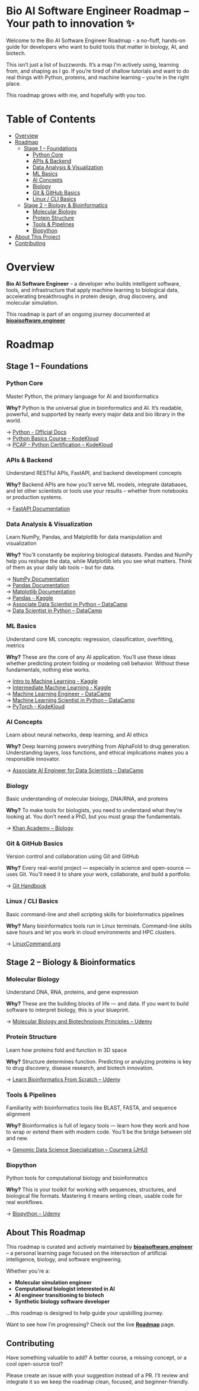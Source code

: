 # Bio AI Software Engineer Roadmap – Your path to innovation ✨

Welcome to the Bio AI Software Engineer Roadmap - a no-fluff, hands-on guide for developers who want to build tools that matter in biology, AI, and biotech.

This isn’t just a list of buzzwords. It’s a map I’m actively using, learning from, and shaping as I go. If you’re tired of shallow tutorials and want to do real things with Python, proteins, and machine learning – you’re in the right place.

This roadmap grows with me, and hopefully with you too.

# Table of Contents

- [Overview](#overview)  
- [Roadmap](#roadmap)  
  - [Stage 1 – Foundations](#stage-1--foundations)  
    - [Python Core](#python-core)  
    - [APIs & Backend](#apis--backend)  
    - [Data Analysis & Visualization](#data-analysis--visualization)  
    - [ML Basics](#ml-basics)  
    - [AI Concepts](#ai-concepts)  
    - [Biology](#biology)  
    - [Git & GitHub Basics](#git--github-basics)  
    - [Linux / CLI Basics](#linux--cli-basics)  
  - [Stage 2 – Biology & Bioinformatics](#stage-2--biology--bioinformatics)  
    - [Molecular Biology](#molecular-biology)  
    - [Protein Structure](#protein-structure)  
    - [Tools & Pipelines](#tools--pipelines)  
    - [Biopython](#biopython)  
- [About This Project](#about-this-project)
- [Contributing](#contributing)
  
# Overview

**Bio AI Software Engineer** – a developer who builds intelligent software, tools, and infrastructure that apply machine learning to biological data, accelerating breakthroughs in protein design, drug discovery, and molecular simulation.

This roadmap is part of an ongoing journey documented at [**bioaisoftware.engineer**](https://bioaisoftware.engineer)

# Roadmap

## Stage 1 – Foundations

### Python Core  
Master Python, the primary language for AI and bioinformatics  

**Why?** Python is the universal glue in bioinformatics and AI. It’s readable, powerful, and supported by nearly every major data and bio library in the world.

→ [Python - Official Docs](https://docs.python.org/3/)  
→ [Python Basics Course – KodeKloud](https://kodekloud.com/p/python-basics-course)  
→ [PCAP - Python Certification – KodeKloud](https://kodekloud.com/learning-path/python-certification)

### APIs & Backend  
Understand RESTful APIs, FastAPI, and backend development concepts  

**Why?** Backend APIs are how you’ll serve ML models, integrate databases, and let other scientists or tools use your results – whether from notebooks or production systems.  

→ [FastAPI Documentation](https://fastapi.tiangolo.com/)

### Data Analysis & Visualization  
Learn NumPy, Pandas, and Matplotlib for data manipulation and visualization  

**Why?** You’ll constantly be exploring biological datasets. Pandas and NumPy help you reshape the data, while Matplotlib lets you see what matters. Think of them as your daily lab tools – but for data.  

→ [NumPy Documentation](https://numpy.org/doc/)  
→ [Pandas Documentation](https://pandas.pydata.org/docs/)  
→ [Matplotlib Documentation](https://matplotlib.org/stable/contents.html)  
→ [Pandas - Kaggle](https://www.kaggle.com/learn/pandas)  
→ [Associate Data Scientist in Python – DataCamp](https://www.datacamp.com/career-tracks/associate-data-scientist-in-python)  
→ [Data Scientist in Python – DataCamp](https://www.datacamp.com/tracks/data-scientist-with-python)

### ML Basics  
Understand core ML concepts: regression, classification, overfitting, metrics  

**Why?** These are the core of any AI application. You’ll use these ideas whether predicting protein folding or modeling cell behavior. Without these fundamentals, nothing else works.  

→ [Intro to Machine Learning - Kaggle](https://www.kaggle.com/learn/intro-to-machine-learning)  
→ [Intermediate Machine Learning - Kaggle](https://www.kaggle.com/learn/intro-to-machine-learning)  
→ [Machine Learning Engineer – DataCamp](https://www.datacamp.com/tracks/machine-learning-engineer-with-python)  
→ [Machine Learning Scientist in Python – DataCamp](https://www.datacamp.com/tracks/machine-learning-scientist-with-python)  
→ [PyTorch - KodeKloud](https://learn.kodekloud.com/user/courses/pytorch)

### AI Concepts  
Learn about neural networks, deep learning, and AI ethics  

**Why?** Deep learning powers everything from AlphaFold to drug generation. Understanding layers, loss functions, and ethical implications makes you a responsible innovator.  

→ [Associate AI Engineer for Data Scientists – DataCamp](https://www.datacamp.com/tracks/associate-ai-engineer-for-data-scientists)

### Biology  
Basic understanding of molecular biology, DNA/RNA, and proteins  

**Why?** To make tools for biologists, you need to understand what they’re looking at. You don’t need a PhD, but you must grasp the fundamentals.  

→ [Khan Academy – Biology](https://www.khanacademy.org/science/biology)

### Git & GitHub Basics  
Version control and collaboration using Git and GitHub  

**Why?** Every real-world project — especially in science and open-source — uses Git. You’ll need it to share your work, collaborate, and build a portfolio.  

→ [Git Handbook](https://guides.github.com/introduction/git-handbook/)

### Linux / CLI Basics  
Basic command-line and shell scripting skills for bioinformatics pipelines  

**Why?** Many bioinformatics tools run in Linux terminals. Command-line skills save hours and let you work in cloud environments and HPC clusters.  

→ [LinuxCommand.org](http://linuxcommand.org/)

## Stage 2 – Biology & Bioinformatics

### Molecular Biology  
Understand DNA, RNA, proteins, and gene expression  

**Why?** These are the building blocks of life — and data. If you want to build software to interpret biology, this is your blueprint.  

→ [Molecular Biology and Biotechnology Principles – Udemy](https://www.udemy.com/course/molecular-biology-and-biotechnology-principles/)

### Protein Structure  
Learn how proteins fold and function in 3D space  

**Why?** Structure determines function. Predicting or analyzing proteins is key to drug discovery, disease research, and biotech innovation.  

→ [Learn Bioinformatics From Scratch – Udemy](https://www.udemy.com/course/learn-bioinformatics-from-scratch-theory-practical/)

### Tools & Pipelines  
Familiarity with bioinformatics tools like BLAST, FASTA, and sequence alignment  

**Why?** Bioinformatics is full of legacy tools — learn how they work and how to wrap or extend them with modern code. You’ll be the bridge between old and new.  

→ [Genomic Data Science Specialization – Coursera (JHU)](https://www.coursera.org/specializations/genomic-data-science)

### Biopython  
Python tools for computational biology and bioinformatics  

**Why?** This is your toolkit for working with sequences, structures, and biological file formats. Mastering it means writing clean, usable code for real workflows.  

→ [Biopython – Udemy](https://www.udemy.com/course/biopython/)

## About This Roadmap

This roadmap is curated and actively maintained by [**bioaisoftware.engineer**](https://bioaisoftware.engineer) – a personal learning page focused on the intersection of artificial intelligence, biology, and software engineering.

Whether you're a:

- **Molecular simulation engineer**  
- **Computational biologist interested in AI**  
- **AI engineer transitioning to biotech**  
- **Synthetic biology software developer**  

...this roadmap is designed to help guide your upskilling journey.

Want to see how I’m progressing? Check out the live [**Roadmap**](https://bioaisoftware.engineer/roadmap) page.

## Contributing

Have something valuable to add? A better course, a missing concept, or a cool open-source tool?

Please create an issue with your suggestion instead of a PR. I’ll review and integrate it so we keep the roadmap clean, focused, and beginner-friendly.

